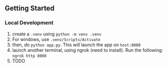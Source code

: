 ## Getting Started
### Local Development
1. create a `.venv` using `python -m venv .venv`
2. For windows, use `.venv/Scripts/Activate`
3. then, do `python app.py`. This will launch the app on `host:8080`
4. launch another terminal, using ngrok (need to install). Run the following:
        `ngrok http 8080`
5. TODO
